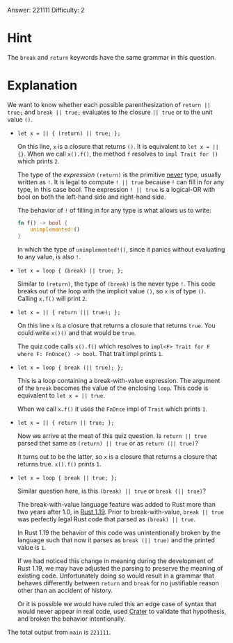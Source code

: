Answer: 221111
Difficulty: 2

# Hint

The `break` and `return` keywords have the same grammar in this question.

# Explanation

We want to know whether each possible parenthesization of `return || true;` and
`break || true;` evaluates to the closure `|| true` or to the unit value `()`.

- `let x = || { (return) || true; };`

    On this line, `x` is a closure that returns `()`. It is equivalent to `let x
    = || {}`. When we call `x().f()`, the method `f` resolves to `impl Trait for
    ()` which prints `2`.

    The type of the *expression* `(return)` is the primitive [never] type,
    usually written as `!`. It is legal to compute `! || true` because `!` can
    fill in for any type, in this case bool. The expression `! || true` is a
    logical-OR with bool on both the left-hand side and right-hand side.

    [never]: https://doc.rust-lang.org/std/primitive.never.html

    The behavior of `!` of filling in for any type is what allows us to write:

    ```rust
    fn f() -> bool {
        unimplemented!()
    }
    ```

    in which the type of `unimplemented!()`, since it panics without evaluating
    to any value, is also `!`.

- `let x = loop { (break) || true; };`

    Similar to `(return)`, the type of `(break)` is the never type `!`. This
    code breaks out of the loop with the implicit value `()`, so `x` is of type
    `()`. Calling `x.f()` will print `2`.

- `let x = || { return (|| true); };`

    On this line `x` is a closure that returns a closure that returns `true`.
    You could write `x()()` and that would be `true`.

    The quiz code calls `x().f()` which resolves to `impl<F> Trait for F where
    F: FnOnce() -> bool`. That trait impl prints `1`.

- `let x = loop { break (|| true); };`

    This is a loop containing a break-with-value expression. The argument of the
    `break` becomes the value of the enclosing `loop`. This code is equivalent
    to `let x = || true`.

    When we call `x.f()` it uses the `FnOnce` impl of `Trait` which prints `1`.

- `let x = || { return || true; };`

    Now we arrive at the meat of this quiz question. Is `return || true` parsed
    thet same as `(return) || true` or as `return (|| true)`?

    It turns out to be the latter, so `x` is a closure that returns a closure
    that returns true. `x().f()` prints `1`.

- `let x = loop { break || true; };`

    Similar question here, is this `(break) || true` or `break (|| true)`?

    The break-with-value language feature was added to Rust more than two years
    after 1.0, in [Rust 1.19]. Prior to break-with-value, `break || true` was
    perfectly legal Rust code that parsed as `(break) || true`.

    In Rust 1.19 the behavior of this code was unintentionally broken by the
    language such that now it parses as `break (|| true)` and the printed value
    is `1`.

    If we had noticed this change in meaning during the development of Rust
    1.19, we may have adjusted the parsing to preserve the meaning of existing
    code. Unfortunately doing so would result in a grammar that behaves
    differently between `return` and `break` for no justifiable reason other
    than an accident of history.

    Or it is possible we would have ruled this an edge case of syntax that would
    never appear in real code, used [Crater] to validate that hypothesis, and
    broken the behavior intentionally.

[Rust 1.19]: https://blog.rust-lang.org/2017/07/20/Rust-1.19.html
[Crater]: https://github.com/rust-lang-nursery/crater

The total output from `main` is `221111`.
